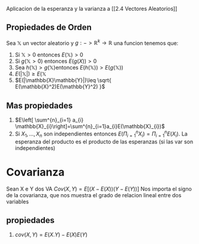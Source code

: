 Aplicacion de la esperanza y la varianza a [[2.4 Vectores Aleatorios]]
## Propiedades de Orden
Sea $\mathbb{X}$ un vector aleatorio y $g: -> \mathbb{R}^k\to \mathbb{R}$ una funcion tenemos que: 
1. Si $\mathbb{X}>0$ entonces $E(\mathbb{X})>0$
2. Si $g(\mathbb{X}>0)$ entonces $E(g(X))>0$
3. Sea $h(\mathbb{X})>g(\mathbb{X})$entonces $E(h(\mathbb{X}))>E(g(\mathbb{X}))$
4. $E(|\mathbb{X}|)\geq E(\mathbb{X}$
5. $E(|\mathbb{X}\mathbb{Y}|)\leq \sqrt{ E(\mathbb{X}^2)E(\mathbb{Y}^2) }$ 

## Mas propiedades
1. $E\left[ \sum^{n}_{i=1} a_{i} \mathbb{X}_{i}\right]=\sum^{n}_{i=1}a_{i}E(\mathbb{X}_{i})$
2. Si $X_1,\dots,X_{n}$ son independientes entonces $E(\Pi^n_{i=1}X_{i})=\Pi^n_{i=1}E(X_{i})$. La esperanza del producto es el producto de las esperanzas (si las var son independientes)
# Covarianza
Sean X e Y dos VA
$Cov(X, Y) = E[(X-E(X))(Y-E(Y))]$ 
Nos importa el signo de la covarianza, que nos muestra el grado de relacion lineal entre dos variables

## propiedades
1. $cov(X, Y)= E(X.Y)-E(X)E(Y)$
